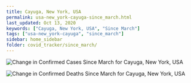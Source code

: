 ```yaml
---
title: Cayuga, New York, USA
permalink: usa-new_york-cayuga-since_march.html
last_updated: Oct 13, 2020
keywords: ["Cayuga, New York, USA", "Since March"]
tags: ["usa-new_york-cayuga", "since_march"]
sidebar: home_sidebar
folder: covid_tracker/since_march/
---
```


![Change in Confirmed Cases Since March for Cayuga, New York, USA](images/graphs/usa-new_york-cayuga-delta_confirmed-since_march_graph.png)

![Change in Confirmed Deaths Since March for Cayuga, New York, USA](images/graphs/usa-new_york-cayuga-delta_deaths-since_march_graph.png)
